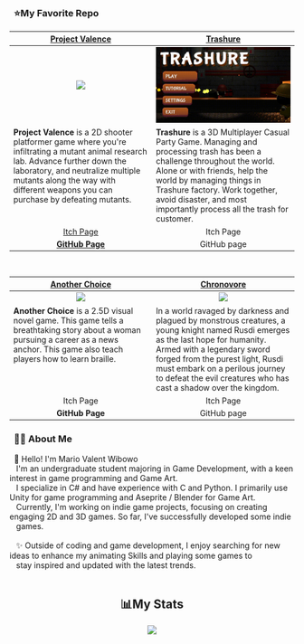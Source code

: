 ### &nbsp; ⭐My Favorite Repo
<table align="center">
  <thead>
    <tr>
      <th width="50%" align="center"><a href="https://github.com/Felixwijaya04/Project-Valence">Project Valence</a></th>
      <th width="50%" align="center"><a href="https://github.com/Gramonesk/Treasure">Trashure</a></th>
    </tr>
  </thead>
  <tbody>
    <tr>
      <td align="center"><img src="https://github.com/Felixwijaya04/Felixwijaya04/blob/main/images/unity%20TG10%202024-05-27%2023-41-48%20(3).gif"/></td>
      <td align="center"><img src ="https://github.com/ORIAMM/ORIAMM/blob/main/images/Trashure%20Gif.gif"/></td>
    </tr>
    <tr>
      <td valign="text-top"><b>Project Valence</b> is a 2D shooter platformer game where you're infiltrating a mutant animal research lab. Advance further down the laboratory, and neutralize multiple mutants along the way with different weapons you can purchase by defeating mutants.</td>
      <td valign="text-top"><b>Trashure</b> is a 3D Multiplayer Casual Party Game. Managing and processing trash has been a challenge throughout the world. Alone or with friends, help the world by managing things in Trashure factory. Work together, avoid disaster, and most importantly process all the trash for customer.</td>
    </tr>
    <tr>
      <td align="center"><a href="https://bgdc.itch.io/project-valence">Itch Page</td>
      <td align="center"><a>Itch Page</td>
    </tr>
    <tr>
      <td align="center"><a href="https://github.com/Felixwijaya04/Project-Valence"><b>GitHub Page</b></td>
      <td align="center"><a>GitHub page</td>
    </tr>
  </tbody>
</table>
        
<br/>

<table align="center">
<thead>
  <tr>
    <th width="50%" align="center"><a href="https://github.com/Felixwijaya04/AnotherChoice_readme">Another Choice</a></th>
    <th width="50%" align="center"><a href="https://github.com/TottAditS/Chronovore-Public">Chronovore</a></th>
  </tr>
</thead>
<tbody>
  <tr>
    <td align="center"><img src="https://github.com/ORIAMM/ORIAMM/blob/main/images/Gif_Another_Choice_1.gif"/></td>
    <td align="center"><img src="https://github.com/ORIAMM/ORIAMM/blob/main/images/GIF%20Resized.gif"/></td>
  </tr>
  <tr>
    <td valign="text-top"><b>Another Choice</b> is a 2.5D visual novel game. This game tells a breathtaking story about a woman pursuing a career as a news anchor. This game also teach players how to learn braille.</td>
    <td valign="text-top">In a world ravaged by darkness and plagued by monstrous creatures, a young knight named Rusdi emerges as the last hope for humanity. Armed with a legendary sword forged from the purest light, Rusdi must embark on a perilous journey to defeat the evil creatures who has cast a shadow over the kingdom.</td>
  </tr>
  <tr>
    <td align="center"><a>Itch Page</td>
    <td align="center"><a>Itch Page</td>
  </tr>
  <tr>
    <td align="center"><a><b>GitHub Page</b></td>
    <td align="center"><a>GitHub page</td>
  </tr>
</tbody>
</table>   
  

        
### &nbsp; 🕵🏻 About Me

&nbsp;&nbsp;👋 Hello! I'm Mario Valent Wibowo <br>&nbsp;&nbsp;  I'm an undergraduate student majoring in Game Development, with a keen interest in game programming and Game Art. <br>&nbsp;&nbsp; I specialize in C# and have experience with C and Python. I primarily use Unity for game programming and Aseprite / Blender for Game Art.<br>&nbsp;&nbsp; Currently, I'm working on indie game projects, focusing on creating engaging 2D and 3D games. So far, I've successfully developed some indie<br>&nbsp;&nbsp; games. <br><br>&nbsp;&nbsp; ✨ Outside of coding and game development, I enjoy searching for new ideas to enhance my animating Skills and playing some games to<br>&nbsp;&nbsp; stay inspired and updated with the latest trends.<br><br>

<h2 align="center">📊My Stats</h2>

<p align="center">
<picture>
   <source
    srcset="https://github-readme-stats.vercel.app/api?username=ORIAMM&show_icons=true&theme=dark"
    media="(prefers-color-scheme: dark)"
  /> 
  <source
    srcset="https://github-readme-stats.vercel.app/api?username=ORIAMM&show_icons=true"
    media="(prefers-color-scheme: light), (prefers-color-scheme: no-preference)"
  />
  <img src="https://github-readme-stats.vercel.app/api?username=ORIAMM&show_icons=true" />
</picture>
</p>





